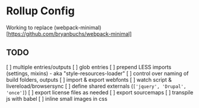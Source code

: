 # Rollup Config

Working to replace (webpack-minimal)[https://github.com/bryanbuchs/webpack-minimal]

## TODO

[ ] multiple entries/outputs
[ ] glob entries
[ ] prepend LESS imports (settings, mixins) - aka "style-resources-loader"
[ ] control over naming of build folders, outputs
[ ] import & export webfonts
[ ] watch script & livereload/browsersync
[ ] define shared externals (`['jquery', 'Drupal', 'once']`)
[ ] export license files as needed
[ ] export sourcemaps
[ ] transpile js with babel
[ ] inline small images in css